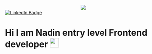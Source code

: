 <!--
**NadinFomina/NadinFomina** is a ✨ _special_ ✨ repository because its `README.md` (this file) appears on your GitHub profile.

Here are some ideas to get you started:

- 🔭 I’m currently working on ...
- 🌱 I’m currently learning ...
- 👯 I’m looking to collaborate on ...
- 🤔 I’m looking for help with ...
- 💬 Ask me about ...
- 📫 How to reach me: ...
- 😄 Pronouns: ...
- ⚡ Fun fact: ...
-->

<div id="header" align = "center">
  <img src ="https://media.giphy.com/media/3kPDmoWdBpQPNhCnUG/giphy.gif" with="50"></img>
</div>
<div id="badges">
    <a href="https://www.linkedin.com/in/nadzeya-fomina-2a6476251/"> 
 <img src="https://img.shields.io/badge/LinkedIn-blue?style=for-the-badge&logo=linkedin&logoColor=white" alt="LinkedIn Badge"/>
  </a>
 </div>
 <img src="https://nadinFomina.com/ghpvc/?username=your-github-username&style=flat-square&color=blue" alt=""/>
 <h1>
  Hi I am Nadin entry level Frontend developer
  <img src="https://media.giphy.com/media/hvRJCLFzcasrR4ia7z/giphy.gif" width="30px"/>
</h1>

